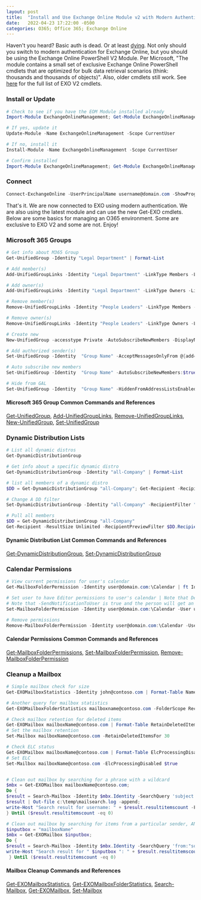 ```yaml
---
layout: post
title:  "Install and Use Exchange Online Module v2 with Modern Authentication"
date:   2022-04-23 17:22:00 -0500
categories: O365; Office 365; Exchange Online
---
```


Haven't you heard? Basic auth is dead. Or at least [dying][basic-auth-deprecation]. Not only should you switch to modern authentication for Exchange Online, but you should be using the Exchange Online PowerShell V2 Module. Per Microsoft, "The module contains a small set of exclusive Exchange Online PowerShell cmdlets that are optimized for bulk data retrieval scenarios (think: thousands and thousands of objects)". Also, older cmdlets still work. See [here][exo-v2-cmdlets] for the full list of EXO V2 cmdlets.

### Install or Update
```PowerShell
# Check to see if you have the EOM Module installed already
Import-Module ExchangeOnlineManagement; Get-Module ExchangeOnlineManagement

# If yes, update it
Update-Module -Name ExchangeOnlineManagement -Scope CurrentUser

# If no, install it
Install-Module -Name ExchangeOnlineManagement -Scope CurrentUser

# Confirm installed
Import-Module ExchangeOnlineManagement; Get-Module ExchangeOnlineManagement
```

### Connect
```PowerShell
Connect-ExchangeOnline -UserPrincipalName username@domain.com -ShowProgress $true
```
That's it. We are now connected to EXO using modern authentication. We are also using the latest module and can use the new Get-EXO cmdlets. Below are some basics for managing an O365 environment. Some are exclusive to EXO V2 and some are not. Enjoy!

### Microsoft 365 Groups
```PowerShell
# Get info about M365 Group
Get-UnifiedGroup -Identity "Legal Department" | Format-List

# Add member(s)
Add-UnifiedGroupLinks -Identity "Legal Department" -LinkType Members -Links chris@contoso.com,michelle@contoso.com -confirm

# Add owner(s)
Add-UnifiedGroupLinks -Identity "Legal Department" -LinkType Owners -Links chris@contoso.com,michelle@contoso.com -confirm

# Remove member(s)
Remove-UnifiedGroupLinks -Identity "People Leaders" -LinkType Members -Links laura@contoso.com,julia@contoso.com -confirm

# Remove owner(s)
Remove-UnifiedGroupLinks -Identity "People Leaders" -LinkType Owners -Links laura@contoso.com,julia@contoso.com -confirm

# Create new
New-UnifiedGroup -accesstype Private -AutoSubscribeNewMembers -DisplayName "Group Name" -EmailAddresses groupname@contoso.com -Owner julia@contoso.com -Members chris@contoso.com,michelle@contoso.com -notes "Requested by Susan Suzzy"

# Add authorized sender(s)
Set-UnifiedGroup -Identity  "Group Name" -AcceptMessagesOnlyFrom @{add="email@contoso.com"} -confirm

# Auto subscribe new members
Set-UnifiedGroup -Identity  "Group Name" -AutoSubscribeNewMembers:$true

# Hide from GAL
Set-UnifiedGroup -Identity  "Group Name" -HiddenFromAddressListsEnabled:$true
```
#### Microsoft 365 Group Common Commands and References
[Get-UnifiedGroup][Get-UnifiedGroup],
[Add-UnifiedGroupLinks][Add-UnifiedGroupLinks],
[Remove-UnifiedGroupLinks][Remove-UnifiedGroupLinks],
[New-UnifiedGroup][New-UnifiedGroup],
[Set-UnifiedGroup][Set-UnifiedGroup]

[Get-UnifiedGroup]:https://docs.microsoft.com/en-us/powershell/module/exchange/get-unifiedgroup
[Add-UnifiedGroupLinks]:https://docs.microsoft.com/en-us/powershell/module/exchange/add-unifiedgrouplinks
[Remove-UnifiedGroupLinks]:https://docs.microsoft.com/en-us/powershell/module/exchange/remove-unifiedgrouplinks
[New-UnifiedGroup]:https://docs.microsoft.com/en-us/powershell/module/exchange/new-unifiedgroup
[Set-UnifiedGroup]:https://docs.microsoft.com/en-us/powershell/module/exchange/set-unifiedgroup

### Dynamic Distribution Lists
```PowerShell
# List all dynamic distros
Get-DynamicDistributionGroup

# Get info about a specific dynamic distro
Get-DynamicDistributionGroup -Identity "all-Company" | Format-List

# list all members of a dynamic distro
$DD = Get-DynamicDistributionGroup "all-Company"; Get-Recipient -RecipientPreviewFilter $DD.RecipientFilter -OrganizationalUnit $DD.RecipientContainer

# Change A DD filter
Set-DynamicDistributionGroup -Identity "all-Company" -RecipientFilter "((RecipientType -eq 'UserMailbox') -and (Office -eq 'Main Office'))"

# Pull all members
$DD = Get-DynamicDistributionGroup "all-Company"
Get-Recipient -ResultSize Unlimited -RecipientPreviewFilter $DD.RecipientFilter -OrganizationalUnit $DD.RecipientContainer | Format-Table Name,Primary*
```
#### Dynamic Distribution List Common Commands and References
[Get-DynamicDistributionGroup][Get-DynamicDistributionGroup],
[Set-DynamicDistributionGroup][Set-DynamicDistributionGroup]

[Get-DynamicDistributionGroup]:https://docs.microsoft.com/en-us/powershell/module/exchange/get-dynamicdistributiongroup
[Set-DynamicDistributionGroup]:https://docs.microsoft.com/en-us/powershell/module/exchange/set-dynamicdistributiongroup


### Calendar Permissions
```PowerShell
# View current permissions for user's calendar
Get-MailboxFolderPermission -Identity user@domain.com:\Calendar | ft Identity,FolderName,User,AccessRights,SharingPermissionFlags

# Set user to have Editor permissions to user's calendar | Note that Delegate will be able to do everything except view private events
# Note that -SendNotificationToUser is true and the person will get an email to accept the permissions
Set-MailboxFolderPermission -Identity user@domain.com:\Calendar -User user@domain.com -AccessRights Editor -SharingPermissionFlags Delegate -SendNotificationToUser $true

# Remove permissions
Remove-MailboxFolderPermission -Identity user@domain.com:\Calendar -User user@domain.com
```
#### Calendar Permissions Common Commands and References
[Get-MailboxFolderPermissions][Get-MailboxFolderPermissions],
[Set-MailboxFolderPermission][Set-MailboxFolderPermission],
[Remove-MailboxFolderPermission][Remove-MailboxFolderPermission]

[Get-MailboxFolderPermissions]:https://docs.microsoft.com/en-us/powershell/module/exchange/get-mailboxfolderpermission
[Set-MailboxFolderPermission]:https://docs.microsoft.com/en-us/powershell/module/exchange/set-mailboxfolderpermission
[Remove-MailboxFolderPermission]:https://docs.microsoft.com/en-us/powershell/module/exchange/remove-mailboxfolderpermission

### Cleanup a Mailbox
```PowerShell
# Simple mailbox check for size
Get-EXOMailboxStatistics -Identity john@contoso.com | Format-Table Name,DeletedItemCount,ItemCount,TotalDeletedItemSize,TotalItemSize

# Another query for mailbox statistics
Get-EXOMailboxFolderStatistics mailboxname@contoso.com -FolderScope RecoverableItems | Format-Table Name,FolderAndSubfolderSize,ItemsInFolderAndSubfolders

# Check mailbox retention for deleted items
Get-EXOMailbox mailboxName@contoso.com | Format-Table RetainDeletedItemsFor
# Set the mailbox retention
Set-Mailbox mailboxName@contoso.com -RetainDeletedItemsFor 30

# Check ELC status
Get-EXOMailbox mailboxName@contoso.com | Format-Table ElcProcessingDisabled
# Set ELC
Set-Mailbox mailboxName@contoso.com -ElcProcessingDisabled $true


# Clean out mailbox by searching for a phrase with a wildcard
$mbx = Get-EXOMailbox mailboxName@contoso.com;
Do {
$result = Search-Mailbox -Identity $mbx.Identity -SearchQuery 'subject:"Phrase with wildcard*"' -DeleteContent -force -WarningAction Silentlycontinue;
$result | Out-file c:\temp\mailsearch.log -append;
write-Host "Search result for username: " + $result.resultitemscount -ForegroundColor Green;
} Until ($result.resultitemscount -eq 0)

# Clean out mailbox by searching for items from a particular sender, AND a date
$inputbox = "mailboxName"
$mbx = Get-EXOMailbox $inputbox;
Do {
$result = Search-Mailbox -Identity $mbx.Identity -SearchQuery 'from:"someone@contoso.com" AND received:"02/20/2020"' -deletecontent -force -WarningAction Silentlycontinue;
write-Host "Search result for " $inputbox ": " + $result.resultitemscount -ForegroundColor Green;
 } Until ($result.resultitemscount -eq 0)
```
#### Mailbox Cleanup Commands and References
[Get-EXOMailboxStatistics][Get-EXOMailboxStatistics],
[Get-EXOMailboxFolderStatistics][Get-EXOMailboxFolderStatistics],
[Search-Mailbox][Search-Mailbox],
[Get-EXOMailbox][Get-EXOMailbox],
[Set-Mailbox][Set-Mailbox]

[Get-EXOMailboxStatistics]:https://docs.microsoft.com/en-us/powershell/module/exchange/get-exomailboxstatistics
[Get-EXOMailboxFolderStatistics]:https://docs.microsoft.com/en-us/powershell/module/exchange/get-exomailboxfolderstatistics
[Search-Mailbox]:https://docs.microsoft.com/en-us/powershell/module/exchange/search-mailbox
[Get-EXOMailbox]:https://docs.microsoft.com/en-us/powershell/module/exchange/get-exomailbox
[Set-Mailbox]:https://docs.microsoft.com/en-us/powershell/module/exchange/set-mailbox


[basic-auth-deprecation]: https://docs.microsoft.com/en-us/exchange/clients-and-mobile-in-exchange-online/deprecation-of-basic-authentication-exchange-online#when-will-this-change-take-place
[exo-v2-cmdlets]: https://docs.microsoft.com/en-us/powershell/exchange/exchange-online-powershell-v2?view=exchange-ps#how-the-exo-v2-module-works